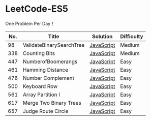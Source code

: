 # LeetCode-ES5

One Problem Per Day！

| No. | Title | Solution | Difficulty |
| --- | --- | ------ | ------ |
| 98 | ValidateBinarySearchTree | [JavaScript](./98.ValidateBinarySearchTree.js) | Medium |
| 338 | Counting Bits | [JavaScript](./338.CountingBits.js) | Medium |
| 447 | NumberofBoomerangs | [JavaScript](./447.NumberofBoomerangs.js) | Easy |
| 461 | Hamming Distance | [JavaScript](./461.HammingDistance.js) | Easy |
| 476 | Number Complement | [JavaScript](./476.NumberComplement.js) | Easy |
| 500 | Keyboard Row | [JavaScript](./500.KeyboardRow.js) | Easy |
| 561 | Array Partition I | [JavaScript](./561.ArrayPartitionI.js) | Easy |
| 617 | Merge Two Binary Trees | [JavaScript](./617.MergeTwoBinaryTrees.js) | Easy |
| 657 | Judge Route Circle | [JavaScript](./657.JudgeRouteCircle.js) | Easy |
